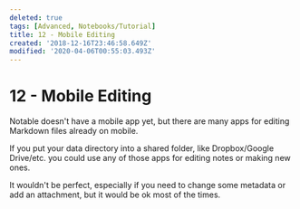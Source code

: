 ```yaml
---
deleted: true
tags: [Advanced, Notebooks/Tutorial]
title: 12 - Mobile Editing
created: '2018-12-16T23:46:58.649Z'
modified: '2020-04-06T00:55:03.493Z'
---
```


# 12 - Mobile Editing

Notable doesn't have a mobile app yet, but there are many apps for editing Markdown files already on mobile. 

If you put your data directory into a shared folder, like Dropbox/Google Drive/etc. you could use any of those apps for editing notes or making new ones.

It wouldn't be perfect, especially if you need to change some metadata or add an attachment, but it would be ok most of the times.
